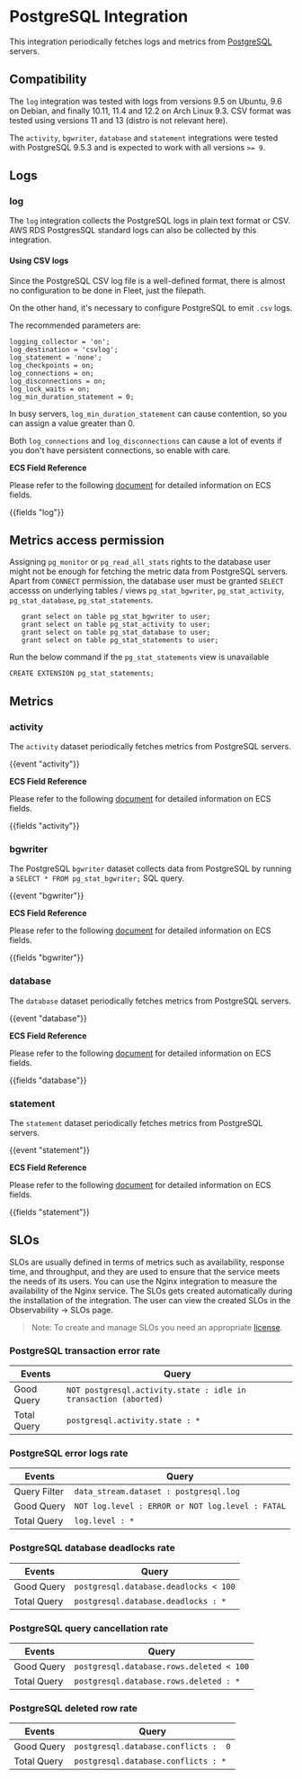 # PostgreSQL Integration

This integration periodically fetches logs and metrics from [PostgreSQL](https://www.postgresql.org/) servers.

## Compatibility

The `log` integration was tested with logs from versions 9.5 on Ubuntu, 9.6 on Debian, and finally 10.11, 11.4 and 12.2 on Arch Linux 9.3. CSV format was tested using versions 11 and 13 (distro is not relevant here).

The `activity`, `bgwriter`, `database` and `statement` integrations were tested with PostgreSQL 9.5.3 and is expected to work with all versions `>= 9`.

## Logs

### log

The `log` integration collects the PostgreSQL logs in plain text format or CSV.
AWS RDS PostgresSQL standard logs can also be collected by this integration.

#### Using CSV logs

Since the PostgreSQL CSV log file is a well-defined format,
there is almost no configuration to be done in Fleet, just the filepath.

On the other hand, it's necessary to configure PostgreSQL to emit `.csv` logs.

The recommended parameters are:
```
logging_collector = 'on';
log_destination = 'csvlog';
log_statement = 'none';
log_checkpoints = on;
log_connections = on;
log_disconnections = on;
log_lock_waits = on;
log_min_duration_statement = 0;
```

In busy servers, `log_min_duration_statement` can cause contention, so you can assign
a value greater than 0.

Both `log_connections` and `log_disconnections` can cause a lot of events if you don't have
persistent connections, so enable with care.

**ECS Field Reference**

Please refer to the following [document](https://www.elastic.co/guide/en/ecs/current/ecs-field-reference.html) for detailed information on ECS fields.

{{fields "log"}}

## Metrics access permission

Assigning `pg_monitor` or `pg_read_all_stats` rights to the database user might not be enough for fetching the metric data from PostgreSQL servers. 
Apart from `CONNECT` permission, the database user must be granted `SELECT` accesss on underlying tables / views `pg_stat_bgwriter`, `pg_stat_activity`, `pg_stat_database`, `pg_stat_statements`. 


```
   grant select on table pg_stat_bgwriter to user;
   grant select on table pg_stat_activity to user;
   grant select on table pg_stat_database to user;
   grant select on table pg_stat_statements to user; 
```
Run the below command if the `pg_stat_statements` view is unavailable 
```
CREATE EXTENSION pg_stat_statements;
``` 

## Metrics

### activity

The `activity` dataset periodically fetches metrics from PostgreSQL servers.

{{event "activity"}}

**ECS Field Reference**

Please refer to the following [document](https://www.elastic.co/guide/en/ecs/current/ecs-field-reference.html) for detailed information on ECS fields.

{{fields "activity"}}

### bgwriter

The PostgreSQL `bgwriter` dataset collects data from PostgreSQL by running a `SELECT * FROM pg_stat_bgwriter;` SQL query.

{{event "bgwriter"}}

**ECS Field Reference**

Please refer to the following [document](https://www.elastic.co/guide/en/ecs/current/ecs-field-reference.html) for detailed information on ECS fields.

{{fields "bgwriter"}}

### database

The `database` dataset periodically fetches metrics from PostgreSQL servers.

{{event "database"}}

**ECS Field Reference**

Please refer to the following [document](https://www.elastic.co/guide/en/ecs/current/ecs-field-reference.html) for detailed information on ECS fields.

{{fields "database"}}

### statement

The `statement` dataset periodically fetches metrics from PostgreSQL servers.

{{event "statement"}}

**ECS Field Reference**

Please refer to the following [document](https://www.elastic.co/guide/en/ecs/current/ecs-field-reference.html) for detailed information on ECS fields.

{{fields "statement"}}

## SLOs

SLOs are usually defined in terms of metrics such as availability, response time, and throughput, and they are used to ensure that the service meets the needs of its users.
You can use the Nginx integration to measure the availability of the Nginx service. The SLOs gets created automatically during the installation of the integration. The user can view the created SLOs in the Observability -> SLOs page.
>Note: To create and manage SLOs you need an appropriate [license](https://www.elastic.co/subscriptions).

### PostgreSQL transaction error rate
| Events      | Query                             |
|-------------|-----------------------------------|
| Good Query  | `NOT postgresql.activity.state : idle in transaction (aborted)` |
| Total Query | `postgresql.activity.state : *`   |
### PostgreSQL error logs rate
| Events      | Query                             |
|-------------|-----------------------------------|
| Query Filter | `data_stream.dataset : postgresql.log` |
| Good Query  | `NOT log.level : ERROR or NOT log.level : FATAL` |
| Total Query | `log.level : *`   |
### PostgreSQL database deadlocks rate
| Events      | Query                             |
|-------------|-----------------------------------|
| Good Query  | `postgresql.database.deadlocks < 100` |
| Total Query | `postgresql.database.deadlocks : *`   |
### PostgreSQL query cancellation rate
| Events      | Query                             |
|-------------|-----------------------------------|
| Good Query  | `postgresql.database.rows.deleted < 100` |
| Total Query | `postgresql.database.rows.deleted : *`   |
### PostgreSQL deleted row rate
| Events      | Query                             |
|-------------|-----------------------------------|
| Good Query  | `postgresql.database.conflicts :  0` |
| Total Query | `postgresql.database.conflicts : *`   |